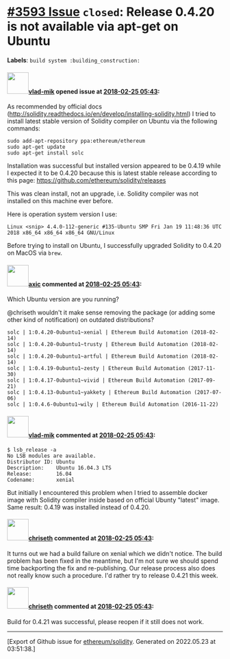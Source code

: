 # [\#3593 Issue](https://github.com/ethereum/solidity/issues/3593) `closed`: Release 0.4.20 is not available via apt-get on Ubuntu
**Labels**: `build system :building_construction:`


#### <img src="https://avatars.githubusercontent.com/u/34859987?v=4" width="50">[vlad-mik](https://github.com/vlad-mik) opened issue at [2018-02-25 05:43](https://github.com/ethereum/solidity/issues/3593):

As recommended by official docs (http://solidity.readthedocs.io/en/develop/installing-solidity.html) I tried to install latest stable version of Solidity compiler on Ubuntu via the following commands:

    sudo add-apt-repository ppa:ethereum/ethereum
    sudo apt-get update
    sudo apt-get install solc

Installation was successful but installed version appeared to be 0.4.19 while I expected it to be 0.4.20 because this is latest stable release according to this page: https://github.com/ethereum/solidity/releases

This was clean install, not an upgrade, i.e. Solidity compiler was not installed on this machine ever before.

Here is operation system version I use:

    Linux <snip> 4.4.0-112-generic #135-Ubuntu SMP Fri Jan 19 11:48:36 UTC 2018 x86_64 x86_64 x86_64 GNU/Linux

Before trying to install on Ubuntu, I successfully upgraded Solidity to 0.4.20 on MacOS via `brew`.

#### <img src="https://avatars.githubusercontent.com/u/20340?v=4" width="50">[axic](https://github.com/axic) commented at [2018-02-25 05:43](https://github.com/ethereum/solidity/issues/3593#issuecomment-368298255):

Which Ubuntu version are you running?

@chriseth wouldn't it make sense removing the package (or adding some other kind of notification) on outdated distributions?

```
solc | 1:0.4.20-0ubuntu1~xenial | Ethereum Build Automation (2018-02-14)
solc | 1:0.4.20-0ubuntu1~trusty | Ethereum Build Automation (2018-02-14)
solc | 1:0.4.20-0ubuntu1~artful | Ethereum Build Automation (2018-02-14)
solc | 1:0.4.19-0ubuntu1~zesty | Ethereum Build Automation (2017-11-30)
solc | 1:0.4.17-0ubuntu1~vivid | Ethereum Build Automation (2017-09-21)
solc | 1:0.4.13-0ubuntu1~yakkety | Ethereum Build Automation (2017-07-06)
solc | 1:0.4.6-0ubuntu1~wily | Ethereum Build Automation (2016-11-22)
```

#### <img src="https://avatars.githubusercontent.com/u/34859987?v=4" width="50">[vlad-mik](https://github.com/vlad-mik) commented at [2018-02-25 05:43](https://github.com/ethereum/solidity/issues/3593#issuecomment-368309185):

    $ lsb_release -a
    No LSB modules are available.
    Distributor ID: Ubuntu
    Description:    Ubuntu 16.04.3 LTS
    Release:        16.04
    Codename:       xenial

But initially I encountered this problem when I tried to assemble docker image with Solidity compiler inside based on official Ubunty "latest" image.  Same result: 0.4.19 was installed instead of 0.4.20.

#### <img src="https://avatars.githubusercontent.com/u/9073706?v=4" width="50">[chriseth](https://github.com/chriseth) commented at [2018-02-25 05:43](https://github.com/ethereum/solidity/issues/3593#issuecomment-368441998):

It turns out we had a build failure on xenial which we didn't notice. The build problem has been fixed in the meantime, but I'm not sure we should spend time backporting the fix and re-publishing. Our release process also does not really know such a procedure. I'd rather try to release 0.4.21 this week.

#### <img src="https://avatars.githubusercontent.com/u/9073706?v=4" width="50">[chriseth](https://github.com/chriseth) commented at [2018-02-25 05:43](https://github.com/ethereum/solidity/issues/3593#issuecomment-371415420):

Build for 0.4.21 was successful, please reopen if it still does not work.


-------------------------------------------------------------------------------



[Export of Github issue for [ethereum/solidity](https://github.com/ethereum/solidity). Generated on 2022.05.23 at 03:51:38.]
